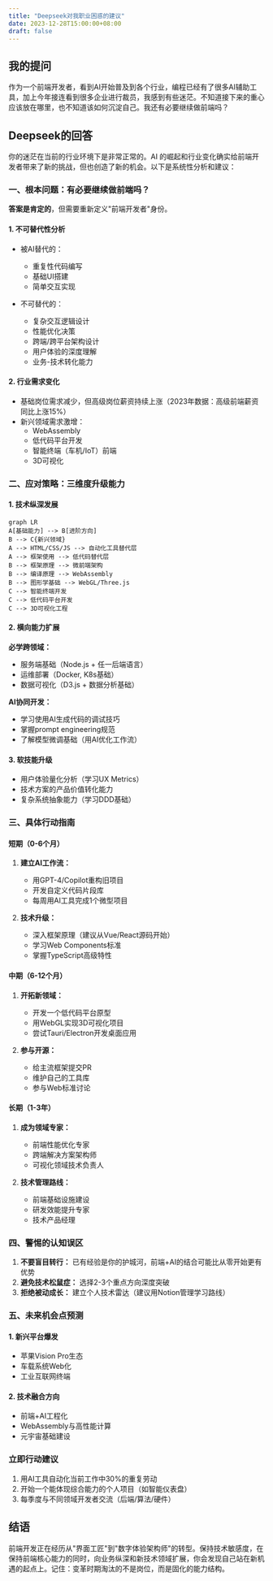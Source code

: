 ```yaml
---
title: "Deepseek对我职业困惑的建议"
date: 2023-12-28T15:00:00+08:00
draft: false
---
```


## 我的提问

作为一个前端开发者，看到AI开始普及到各个行业，编程已经有了很多AI辅助工具，加上今年接连看到很多企业进行裁员，我感到有些迷茫。不知道接下来的重心应该放在哪里，也不知道该如何沉淀自己。我还有必要继续做前端吗？

## Deepseek的回答

你的迷茫在当前的行业环境下是非常正常的。AI 的崛起和行业变化确实给前端开发者带来了新的挑战，但也创造了新的机会。以下是系统性分析和建议：

### 一、根本问题：有必要继续做前端吗？

**答案是肯定的**，但需要重新定义"前端开发者"身份。

#### 1. 不可替代性分析

- 被AI替代的：
  - 重复性代码编写
  - 基础UI搭建
  - 简单交互实现

- 不可替代的：
  - 复杂交互逻辑设计
  - 性能优化决策
  - 跨端/跨平台架构设计
  - 用户体验的深度理解
  - 业务-技术转化能力

#### 2. 行业需求变化

- 基础岗位需求减少，但高级岗位薪资持续上涨（2023年数据：高级前端薪资同比上涨15%）
- 新兴领域需求激增：
  - WebAssembly
  - 低代码平台开发
  - 智能终端（车机/IoT）前端
  - 3D可视化

### 二、应对策略：三维度升级能力

#### 1. 技术纵深发展

```mermaid
graph LR
A[基础能力] --> B[进阶方向]
B --> C{新兴领域}
A --> HTML/CSS/JS --> 自动化工具替代层
A --> 框架使用 --> 低代码替代层
B --> 框架原理 --> 微前端架构
B --> 编译原理 --> WebAssembly
B --> 图形学基础 --> WebGL/Three.js
C --> 智能终端开发
C --> 低代码平台开发
C --> 3D可视化工程
```

#### 2. 横向能力扩展

**必学跨领域：**
- 服务端基础（Node.js + 任一后端语言）
- 运维部署（Docker, K8s基础）
- 数据可视化（D3.js + 数据分析基础）

**AI协同开发：**
- 学习使用AI生成代码的调试技巧
- 掌握prompt engineering规范
- 了解模型微调基础（用AI优化工作流）

#### 3. 软技能升级

- 用户体验量化分析（学习UX Metrics）
- 技术方案的产品价值转化能力
- 复杂系统抽象能力（学习DDD基础）

### 三、具体行动指南

#### 短期（0-6个月）

1. **建立AI工作流：**
   - 用GPT-4/Copilot重构旧项目
   - 开发自定义代码片段库
   - 每周用AI工具完成1个微型项目

2. **技术升级：**
   - 深入框架原理（建议从Vue/React源码开始）
   - 学习Web Components标准
   - 掌握TypeScript高级特性

#### 中期（6-12个月）

1. **开拓新领域：**
   - 开发一个低代码平台原型
   - 用WebGL实现3D可视化项目
   - 尝试Tauri/Electron开发桌面应用

2. **参与开源：**
   - 给主流框架提交PR
   - 维护自己的工具库
   - 参与Web标准讨论

#### 长期（1-3年）

1. **成为领域专家：**
   - 前端性能优化专家
   - 跨端解决方案架构师
   - 可视化领域技术负责人

2. **技术管理路线：**
   - 前端基础设施建设
   - 研发效能提升专家
   - 技术产品经理

### 四、警惕的认知误区

1. **不要盲目转行：** 已有经验是你的护城河，前端+AI的结合可能比从零开始更有优势
2. **避免技术松鼠症：** 选择2-3个重点方向深度突破
3. **拒绝被动成长：** 建立个人技术雷达（建议用Notion管理学习路线）

### 五、未来机会点预测

#### 1. 新兴平台爆发
- 苹果Vision Pro生态
- 车载系统Web化
- 工业互联网终端

#### 2. 技术融合方向
- 前端+AI工程化
- WebAssembly与高性能计算
- 元宇宙基础建设

### 立即行动建议

1. 用AI工具自动化当前工作中30%的重复劳动
2. 开始一个能体现综合能力的个人项目（如智能仪表盘）
3. 每季度与不同领域开发者交流（后端/算法/硬件）

## 结语

前端开发正在经历从"界面工匠"到"数字体验架构师"的转型。保持技术敏感度，在保持前端核心能力的同时，向业务纵深和新技术领域扩展，你会发现自己站在新机遇的起点上。记住：变革时期淘汰的不是岗位，而是固化的能力结构。